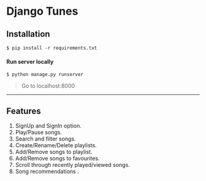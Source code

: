 # Django Tunes 

## Installation 
```shell
$ pip install -r requirements.txt
```

#### Run server locally

```shell
$ python manage.py runserver
```
> Go to localhost:8000

---

## Features 
1. SignUp and SignIn option.
2. Play/Pause songs.
3. Search and filter songs.
4. Create/Rename/Delete playlists.
5. Add/Remove songs to playlist.
6. Add/Remove songs to favourites.
7. Scroll through recently played/viewed songs.
8. Song recommendations .







